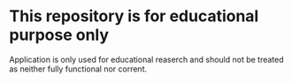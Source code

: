 # This repository is for educational purpose only
Application is only used for educational reaserch and should not be treated as neither fully functional nor corrent.